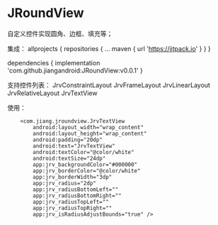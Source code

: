 # JRoundView
自定义控件实现圆角、边框、填充等；

集成：
allprojects {
		repositories {
			...
			maven { url 'https://jitpack.io' }
		}
	}
  
  dependencies {
	        implementation 'com.github.jiangandroid:JRoundView:v0.0.1'
	}
  
  
 支持控件列表：
 JrvConstraintLayout
 JrvFrameLayout
 JrvLinearLayout
 JrvRelativeLayout
 JrvTextView
 
 使用：
 
        <com.jiang.jroundview.JrvTextView
            android:layout_width="wrap_content"
            android:layout_height="wrap_content"
            android:padding="20dp"
            android:text="JrvTextView"
            android:textColor="@color/white"
            android:textSize="24dp"
            app:jrv_backgroundColor="#000000"
            app:jrv_borderColor="@color/white"
            app:jrv_borderWidth="3dp"
            app:jrv_radius="2dp"
            app:jrv_radiusBottomLeft=""
            app:jrv_radiusBottomRight=""
            app:jrv_radiusTopLeft=""
            app:jrv_radiusTopRight=""
            app:jrv_isRadiusAdjustBounds="true" />
  
